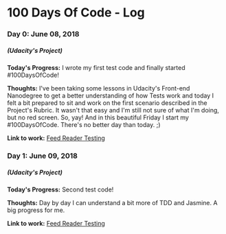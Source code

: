 # 100 Days Of Code - Log

### Day 0: June 08, 2018
##### (Udacity's Project)

**Today's Progress:** I wrote my first test code and finally started #100DaysOfCode! 

**Thoughts:** I've been taking some lessons in Udacity's Front-end Nanodegree to get a better understanding of how Tests work and today I felt a bit prepared to sit and work on the first scenario described in the Project's Rubric. It wasn't that easy and I'm still not sure of what I'm doing, but no red screen. So, yay! And in this beautiful Friday I start my #100DaysOfCode. There's no better day than today. ;)

**Link to work:** [Feed Reader Testing](https://github.com/stearruda/feed-reader-testing)

### Day 1: June 09, 2018
##### (Udacity's Project)

**Today's Progress:** Second test code!

**Thoughts:** Day by day I can understand a bit more of TDD and Jasmine. A big progress for me. 

**Link to work:** [Feed Reader Testing](https://github.com/stearruda/feed-reader-testing)